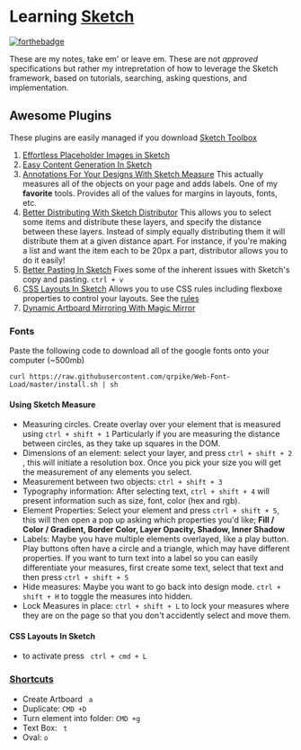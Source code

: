 Learning [Sketch](https://www.sketchapp.com/)
=====
[![forthebadge](http://forthebadge.com/badges/certified-cousin-terio.svg)](http://forthebadge.com)

These are my notes, take em' or leave em. These are not *approved* specifications but rather my intrepretation of how to leverage the Sketch framework, based on tutorials, searching, asking questions, and implementation. 
## Awesome Plugins

These plugins are easily managed if you download [Sketch Toolbox](sketchtoolbox.com)
 1. [Effortless Placeholder Images in Sketch](https://www.youtube.com/watch?v=oQnggDiV1vA&list=PLLnpHn493BHHUZe9bihv37Z6CyXBTyb-9&index=1)
 2. [Easy Content Generation In Sketch](https://www.youtube.com/watch?v=EPljMDOjeuo&list=PLLnpHn493BHHUZe9bihv37Z6CyXBTyb-9&index=2) 
 3. [Annotations For Your Designs With Sketch Measure](https://www.youtube.com/watch?v=lHKt491yqls&index=3&list=PLLnpHn493BHHUZe9bihv37Z6CyXBTyb-9) This actually measures all of the objects on your page and adds labels. One of my **favorite** tools. Provides all of the values for margins in layouts, fonts, etc.
 4. [Better Distributing With Sketch Distributor](https://www.youtube.com/watch?v=BzZKMQe1qQk&list=PLLnpHn493BHHUZe9bihv37Z6CyXBTyb-9&index=4) This allows you to select some items and distribute these layers, and specify the distance between these layers. Instead of simply equally distributing them it will distribute them at a given distance apart. For instance, if you're making a list and want the item each to be 20px a part, distributor allows you to do it easily!
 5. [Better Pasting In Sketch](https://www.youtube.com/watch?v=xv511oaJo0g&list=PLLnpHn493BHHUZe9bihv37Z6CyXBTyb-9&index=5) Fixes some of the inherent issues with Sketch's copy and pasting. ```ctrl + v```
 6. [CSS Layouts In Sketch](https://www.youtube.com/watch?v=EmXXzvrz_vs&index=6&list=PLLnpHn493BHHUZe9bihv37Z6CyXBTyb-9) Allows you to use CSS rules including flexboxe properties to control your layouts. See the [rules](https://github.com/hrescak/Sketch-Flex-Layout)
 7. [Dynamic Artboard Mirroring With Magic Mirror](https://www.youtube.com/watch?v=Gm5wPXOgVtM&list=PLLnpHn493BHHUZe9bihv37Z6CyXBTyb-9&index=9)
 

### Fonts
Paste the following code to download all of the google fonts onto your computer (~500mb)

```curl https://raw.githubusercontent.com/qrpike/Web-Font-Load/master/install.sh | sh```

#### Using Sketch Measure
- Measuring circles. Create overlay over your element that is measured using ```ctrl + shift + 1``` Particularly if you are measuring the distance between circles, as they take up squares in the DOM. 
- Dimensions of an element: select your layer, and press ```ctrl + shift + 2``` , this will initiate a resolution box. Once you pick your size you will get the measurement of any elements you select.
- Measurement between two objects: ```ctrl + shift + 3```
- Typography information: After selecting text, ```ctrl + shift + 4``` will present information such as size, font, color (hex and rgb).
- Element Properties: Select your element and press ```ctrl + shift + 5```, this will then open a pop up asking which properties you'd like;  **Fill / Color / Gradient, Border Color, Layer Opacity, Shadow, Inner Shadow**
- Labels: Maybe you have multiple elements overlayed, like a play button. Play buttons often have a circle and a triangle, which may have different properties. If you want to turn text into a label so you can easily differentiate your measures, first create some text, select that text and then press ```ctrl + shift + 5```
- Hide measures: Maybe you want to go back into design mode. ```ctrl + shift + H``` to toggle the measures into hidden. 
- Lock Measures in place: ```ctrl + shift + L``` to lock your measures where they are on the page so that you don't accidently select and move them.

#### CSS Layouts In Sketch
- to activate press ``` ctrl + cmd + L```
 

### [Shortcuts](http://sketchshortcuts.com/)
- Create Artboard ``` a```
- Duplicate: ``` CMD +D ```
- Turn element into folder: ``` CMD +g ```
- Text Box: ``` t```
- Oval: ```o```

